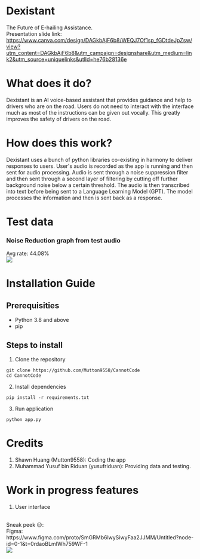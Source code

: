 # Dexistant
The Future of E-hailing Assistance.
<br>
Presentation slide link: https://www.canva.com/design/DAGkbAjF6b8/WEQJ7Of1sp_fGDtdeJpZsw/view?utm_content=DAGkbAjF6b8&utm_campaign=designshare&utm_medium=link2&utm_source=uniquelinks&utlId=he76b28136e

# What does it do?
Dexistant is an AI voice-based assistant that provides guidance and help to drivers who are on the road.
Users do not need to interact with the interface much as most of the instructions can be given out vocally.
This greatly improves the safety of drivers on the road.

# How does this work?
Dexistant uses a bunch of python libraries co-existing in harmony to deliver responses to users. 
User's audio is recorded as the app is running and then sent for audio processing. Audio is sent through a noise suppression filter and then
sent through a second layer of filtering by cutting off further background noise below a certain threshold. The audio is then transcribed into text before
being sent to a Language Learning Model (GPT). The model processes the information and then is sent back as a response.

# Test data
### Noise Reduction graph from test audio
Avg rate: 44.08%
<br>
<img src="https://github.com/user-attachments/assets/92626d4e-a214-446e-a194-cccaf349161d">

# Installation Guide
## Prerequisities
- Python 3.8 and above
- pip

## Steps to install
1. Clone the repository
```
git clone https://github.com/Mutton9558/CannotCode
cd CannotCode
```
2. Install dependencies
```
pip install -r requirements.txt
```
3. Run application
```
python app.py
```

# Credits
1. Shawn Huang (Mutton9558): Coding the app
2. Muhammad Yusuf bin Riduan (yusufriduan): Providing data and testing.

# Work in progress features
1. User interface
<br>
Sneak peek 😉:
<br>
Figma: https://www.figma.com/proto/SmGRMb6lwySiwyFaa2JJMM/Untitled?node-id=0-1&t=0rdaoBLmIWh759WF-1
<br>
<img src="https://github.com/user-attachments/assets/c5f8537f-cf01-423a-a5cb-e0a9c40b3a2f">

